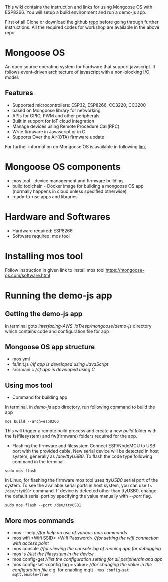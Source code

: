 This wiki contains the instruction and links for using Mongoose OS with ESP8266. You will setup a build environment and run a demo-js app. 

First of all Clone or download the github [repo](https://github.com/sanamshakya/interfacing-AWS-IoT) before going through further instructions. All the required codes for workshop are available in the above repo.

# Mongoose OS
An open source operating system for hardware that support javascript. It follows event-driven architecture of javascript with a non-blocking I/O model.

## Features
* Supported microcontrollers: ESP32, ESP8266, CC3220, CC3200
* based on Mongoose library for networking
* APIs for GPIO, PWM and other peripherals 
* Built in support for IoT cloud integration
* Manage devices using Remote Procedure Call(RPC)
* Write firmware in Javascript or in C
* Supports Over the Air(OTA) firmware update

For further information on Mongoose OS is available in following [link](https://mongoose-os.com/)

# Mongoose OS components
* mos tool - device management and firmware building
* build toolchain - Docker image for building a mongoose OS app (normally happens in cloud unless specified otherwise)
* ready-to-use apps and libraries

# Hardware and Softwares
* Hardware required: ESP8266
* Software required: mos tool

# Installing mos tool
Follow instruction in given link to install mos tool
 https://mongoose-os.com/software.html

# Running the demo-js app

## Getting the demo-js app
In terminal goto *interfacing-AWS-IoT/esp/mongoose/demo-js* directory which contains code and configuration file for app

## Mongoose OS app structure
* mos.yml
* fs/init.js *//if app is developed using JavaScript*
* src/main.c *//if app is developed using C*

## Using mos tool
* Command for building app

In terminal, in *demo-js* app directory, run following command to build the app

`mos build --arch=esp8266` 

This will trigger a remote build process and create a new *build* folder with the fs(filesystem) and fw(firmware) folders required for the app.

* Flashing the firmware and filesystem
Connect ESP/NodeMCU to USB port with the provided cable. New serial device will be detected in host system, generally as */dev/ttyUSB0*. To flash the code type following command in the terminal.

`sudo mos flash` 

In Linux, for flashing the firmware mos tool uses *ttyUSB0* serial port of the system. 
To see the available serial ports in host system, you can use `ls /dev/ttyUSB*` command.
If device is detected other than ttyUSB0, change the default serial port by specifying the value manually with *--port* flag. 

`sudo mos flash --port /dev/ttyUSB1`

## More mos commands 
* mos --help *//for help on use of various mos commands*
* mos wifi \<Wifi SSID\> \<Wifi Password\> *//for setting the wifi connection with access point*
* mos console *//for viewing the console log of running app for debugging*
* mos ls *//list the filesystem in the device*
* mos config-get *//list the configuration setting for all peripherals and app*
* mos config-set \<config tag = value\> *//for changing the value in the configuration file*
e.g. for enabling mqtt - `mos config-set mqtt.enable=true`







